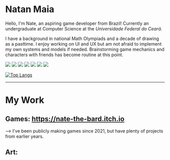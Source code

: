 # Natan Maia
Hello, I'm Nate, an aspiring game developer from Brazil! Currently an undergraduate at Computer Science at the *Universidade Federal do Ceará*.

I have a background in national Math Olympiads and a decade of drawing as a pasttime.
I enjoy working on UI and UX but am not afraid to implement my own systems and models if needed.
Brainstorming game mechanics and characters with friends has become routine at this point.

![](https://img.shields.io/badge/OS-Windows-informational?style=flat&logo=Windows&logoColor=white&color=007ACC) ![](https://img.shields.io/badge/Editor-VSCode-informational?style=flat&logo=VisualStudioCode&logoColor=white&color=007ACC) ![](https://img.shields.io/badge/Code-Python-informational?style=flat&logo=Python&logoColor=white&color=007ACC) ![](https://img.shields.io/badge/Code-Node.js-informational?style=flat&logo=Node.js&logoColor=white&color=007ACC)
![](https://img.shields.io/badge/Engine-Godot-informational?style=flat&logo=GodotEngine&logoColor=white&color=007ACC) ![](https://img.shields.io/badge/Engine-Construct2-informational?style=flat&logo=Construct3&logoColor=white&color=007ACC) ![](https://img.shields.io/badge/Engine-RPGMakerMV-informational?style=flat&logo=Java&logoColor=white&color=007ACC)

[![Top Langs](https://github-readme-stats.vercel.app/api/top-langs/?username=NatePlays95)](https://github.com/anuraghazra/github-readme-stats)

---

# My Work


Games: https://nate-the-bard.itch.io
---
--> I've been publicly making games since 2021, but have plenty of projects from earlier years.

Art: <art portfolio goes here>
---

